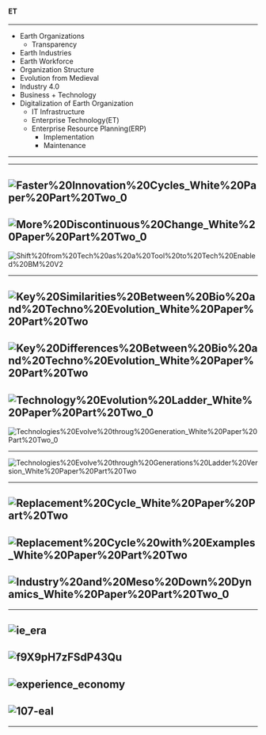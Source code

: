 
#### ET

-----------------------

- Earth Organizations
  - Transparency
- Earth Industries
- Earth Workforce 
- Organization Structure
- Evolution from Medieval
- Industry 4.0
- Business + Technology
- Digitalization of Earth Organization
  - IT Infrastructure
  - Enterprise Technology(ET)
  - Enterprise Resource Planning(ERP)
    - Implementation
    - Maintenance
----------------------
-------------------------
![Faster%20Innovation%20Cycles_White%20Paper%20Part%20Two_0](https://evolutionarytree.com/sites/default/files/Faster%20Innovation%20Cycles_White%20Paper%20Part%20Two_0.png)
---------
![More%20Discontinuous%20Change_White%20Paper%20Part%20Two_0](https://evolutionarytree.com/sites/default/files/More%20Discontinuous%20Change_White%20Paper%20Part%20Two_0.png)
--------------
![Shift%20from%20Tech%20as%20a%20Tool%20to%20Tech%20Enabled%20BM%20V2](https://evolutionarytree.com/sites/default/files/Shift%20from%20Tech%20as%20a%20Tool%20to%20Tech%20Enabled%20BM%20V2.PNG)

----------
![Key%20Similarities%20Between%20Bio%20and%20Techno%20Evolution_White%20Paper%20Part%20Two](https://evolutionarytree.com/sites/default/files/Key%20Similarities%20Between%20Bio%20and%20Techno%20Evolution_White%20Paper%20Part%20Two.png)
-----------
![Key%20Differences%20Between%20Bio%20and%20Techno%20Evolution_White%20Paper%20Part%20Two](https://evolutionarytree.com/sites/default/files/Key%20Differences%20Between%20Bio%20and%20Techno%20Evolution_White%20Paper%20Part%20Two.png)
----------
![Technology%20Evolution%20Ladder_White%20Paper%20Part%20Two_0](https://evolutionarytree.com/sites/default/files/Technology%20Evolution%20Ladder_White%20Paper%20Part%20Two_0.png)
-----------
![Technologies%20Evolve%20throug%20Generation_White%20Paper%20Part%20Two_0](https://evolutionarytree.com/sites/default/files/Technologies%20Evolve%20throug%20Generation_White%20Paper%20Part%20Two_0.PNG)

---------------

![Technologies%20Evolve%20through%20Generations%20Ladder%20Version_White%20Paper%20Part%20Two](https://evolutionarytree.com/sites/default/files/Technologies%20Evolve%20through%20Generations%20Ladder%20Version_White%20Paper%20Part%20Two.PNG)

----------
![Replacement%20Cycle_White%20Paper%20Part%20Two](https://evolutionarytree.com/sites/default/files/Replacement%20Cycle_White%20Paper%20Part%20Two.PNG)
---------
![Replacement%20Cycle%20with%20Examples_White%20Paper%20Part%20Two](https://evolutionarytree.com/sites/default/files/Replacement%20Cycle%20with%20Examples_White%20Paper%20Part%20Two.PNG)
----------
![Industry%20and%20Meso%20Down%20Dynamics_White%20Paper%20Part%20Two_0](https://evolutionarytree.com/sites/default/files/Industry%20and%20Meso%20Down%20Dynamics_White%20Paper%20Part%20Two_0.PNG)
------------
-------------------
![ie_era](https://github.com/gopala-kr/Quantum-Dots/blob/master/23-Future-of-ET/etres/ie_era.PNG)
------------------------
![f9X9pH7zFSdP43Qu](https://miro.medium.com/max/3998/0*f9X9pH7zFSdP43Qu.png)
-------------
![experience_economy](https://github.com/gopala-kr/Quantum-Dots/blob/master/23-Future-of-ET/etres/experience_economy.PNG)
-----------------------------
![107-eal](https://github.com/gopala-kr/Quantum-Dots/blob/master/23-Future-of-ET/etres/107-eal.PNG)
-------------------------
------------------------------------
